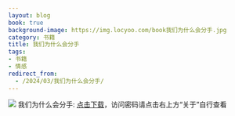 ```yaml
---
layout: blog
book: true
background-image: https://img.locyoo.com/book我们为什么会分手.jpg
category: 书籍
title: 我们为什么会分手
tags:
- 书籍
- 情感
redirect_from:
  - /2024/03/我们为什么会分手/
---
```

![](https://img.locyoo.com/book我们为什么会分手.jpg)
我们为什么会分手: <a name = "ref1" href="https://url18.ctfile.com/f/50983618-1055874691-826e04?p=3619">点击下载</a>，访问密码请点击右上方“关于”自行查看